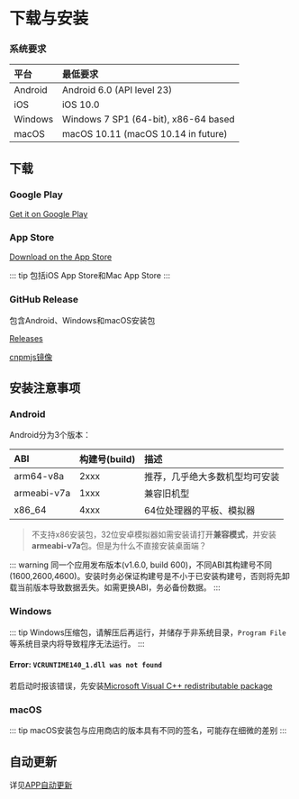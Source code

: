 # 下载与安装

### 系统要求

| 平台     | 最低要求                       |
| :------ | :---------------------------- |
| Android | Android 6.0 \(API level 23\)  |
| iOS     | iOS 10.0                      |
| Windows | Windows 7 SP1 \(64-bit\), x86-64 based |
| macOS   | macOS 10.11 (macOS 10.14 in future)    |

## 下载

### Google Play

[Get it on Google Play](https://play.google.com/store/apps/details?id=cc.narumi.chaldea)

### App Store

[Download on the App Store](https://apps.apple.com/us/app/chaldea/id1548713491?itsct=apps_box&itscg=30200)

::: tip
包括iOS App Store和Mac App Store
:::


### GitHub Release

包含Android、Windows和macOS安装包

[Releases](https://github.com/chaldea-center/chaldea/releases)

[cnpmjs镜像](https://github.com.cnpmjs.org/chaldea-center/chaldea/releases)

## 安装注意事项

### Android

Android分为3个版本：

| ABI         | 构建号(build) | 描述                 |
| :---------- | ----- | :------------------------- |
| arm64-v8a   | 2xxx  | 推荐，几乎绝大多数机型均可安装  |
| armeabi-v7a | 1xxx  | 兼容旧机型                   |
| x86_64      | 4xxx  | 64位处理器的平板、模拟器       |

> 不支持x86安装包，32位安卓模拟器如需安装请打开**兼容模式**，并安装**armeabi-v7a**包。但是为什么不直接安装桌面端？

::: warning
同一个应用发布版本(v1.6.0, build 600)，不同ABI其构建号不同(1600,2600,4600)。安装时务必保证构建号是不小于已安装构建号，否则将先卸载当前版本导致数据丢失。如需更换ABI，务必备份数据。
:::

### Windows

::: tip
Windows压缩包，请解压后再运行，并储存于非系统目录，`Program File`等系统目录内将导致程序无法运行。
:::

#### Error: `VCRUNTIME140_1.dll was not found`

若启动时报该错误，先安装[Microsoft Visual C++ redistributable package](https://support.microsoft.com/en-us/help/2977003/the-latest-supported-visual-c-downloads)

### macOS

::: tip
macOS安装包与应用商店的版本具有不同的签名，可能存在细微的差别
:::

## 自动更新
详见[APP自动更新](./app_setting.md#APP自动更新)